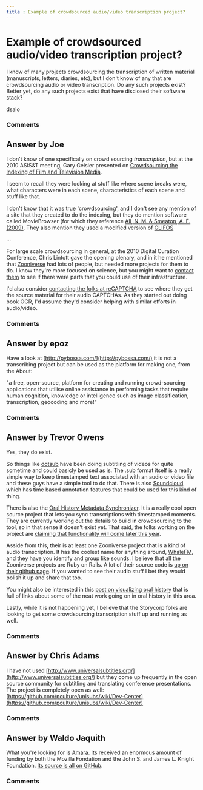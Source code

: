 ```yaml
---
title : Example of crowdsourced audio/video transcription project?
---
```

Example of crowdsourced audio/video transcription project?
=====================
I know of many projects crowdsourcing the transcription of written
material (manuscripts, letters, diaries, etc), but I don't know of any
that are crowdsourcing audio or video transcription. Do any such
projects exist? Better yet, do any such projects exist that have
disclosed their software stack?

dsalo

### Comments ###


Answer by Joe
----------------
I don't know of one specifically on crowd sourcing *transcription*, but
at the 2010 ASIS&T meeting, Gary Geisler presented on [Crowdsourcing the
Indexing of Film and Television
Media](http://asis.org/asist2010/proceedings/proceedings/ASIST_AM10/submissions/244_Final_Submission.pdf).

I seem to recall they were looking at stuff like where scene breaks
were, what characters were in each scene, characteristics of each scene
and stuff like that.

I don't know that it was true 'crowdsourcing', and I don't see any
mention of a site that they created to do the indexing, but they do
mention software called MovieBrowser (for which they reference [Ali, N.
M. & Smeaton, A. F. (2009)](http://doras.dcu.ie/14808/). They also
mention they used a modified version of [GLIFOS](http://www.glifos.com/)

...

For large scale crowdsourcing in general, at the 2010 Digital Curation
Conference, Chris Lintott gave the opening plenary, and in it he
mentioned that [Zooniverse](https://www.zooniverse.org/) had lots of
people, but needed more projects for them to do. I know they're more
focused on science, but you might want to [contact
them](https://www.zooniverse.org/researchers) to see if there were parts
that you could use of their infrastructure.

I'd also consider [contacting the folks at
reCAPTCHA](http://www.google.com/recaptcha/contact) to see where they
get the source material for their audio CAPTCHAs. As they started out
doing book OCR, I'd assume they'd consider helping with similar efforts
in audio/video.

### Comments ###

Answer by epoz
----------------
Have a look at [http://pybossa.com/](http://pybossa.com/) it is not a
transcribing project but can be used as the platform for making one,
from the About:

"a free, open-source, platform for creating and running crowd-sourcing
applications that utilise online assistance in performing tasks that
require human cognition, knowledge or intelligence such as image
classification, transcription, geocoding and more!"

### Comments ###

Answer by Trevor Owens
----------------
Yes, they do exist.

So things like [dotsub](http://dotsub.com/) have been doing subtitling
of videos for quite sometime and could basicly be used as is. The .sub
format itself is a really simple way to keep timestamped text associated
with an audio or video file and these guys have a simple tool to do
that. There is also
[Soundcloud](http://nunncenter.org/ohms-enhancing-oral-history-online/)
which has time based annotation features that could be used for this
kind of thing.

There is also the [Oral History Metadata
Synchronizer](http://nunncenter.org/ohms-enhancing-oral-history-online/).
It is a really cool open source project that lets you sync
transcriptions with timestamped moments. They are currently working out
the details to build in crowdsourcing to the tool, so in that sense it
doesn't exist yet. That said, the folks working on the project are
[claiming that functionality will come later this
year](http://engagingplaces.net/2012/04/30/webwise-2012-managing-oral-history-collections-and-projects/).

Asside from this, their is at least one Zooniverse project that is a
kind of audio transcription. It has the coolest name for anything
around, [WhaleFM](https://www.zooniverse.org/project/whalefm), and they
have you identify and group like sounds. I believe that all the
Zooniverse projects are Ruby on Rails. A lot of their source code is [up
on their github page](https://github.com/zooniverse). If you wanted to
see their audio stuff I bet they would polish it up and share that too.

You might also be interested in this [post on visualizing oral
history](http://www.visualizingthepast.org/2012/04/visualizing-oral-history/)
that is full of links about some of the neat work going on in oral
history in this area.

Lastly, while it is not happening yet, I believe that the Storycorp
folks are looking to get some crowdsourcing transcription stuff up and
running as well.

### Comments ###

Answer by Chris Adams
----------------
I have not used
[http://www.universalsubtitles.org/](http://www.universalsubtitles.org/)
but they come up frequently in the open source community for subtitling
and translating conference presentations. The project is completely open
as well:
[https://github.com/pculture/unisubs/wiki/Dev-Center](https://github.com/pculture/unisubs/wiki/Dev-Center)

### Comments ###

Answer by Waldo Jaquith
----------------
What you're looking for is [Amara](http://www.universalsubtitles.org/).
Its received an enormous amount of funding by both the Mozilla Fondation
and the John S. and James L. Knight Foundation. [Its source is all on
GitHub](https://github.com/pculture/unisubs).

### Comments ###

